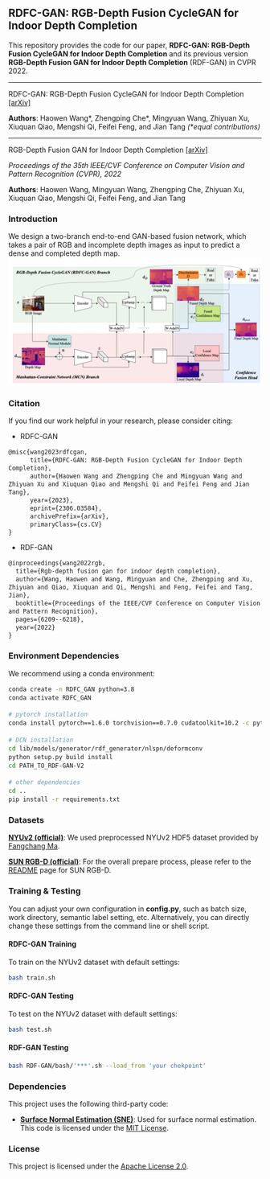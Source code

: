 ## RDFC-GAN: RGB-Depth Fusion CycleGAN for Indoor Depth Completion

This repository provides the code for our paper, **RDFC-GAN: RGB-Depth Fusion CycleGAN for Indoor Depth Completion** and its previous version **RGB-Depth Fusion GAN for Indoor Depth Completion** (RDF-GAN) in CVPR 2022.

----
RDFC-GAN: RGB-Depth Fusion CycleGAN for Indoor Depth Completion 
[[arXiv]](http://arxiv.org/abs/2306.03584) 

**Authors**: Haowen Wang\*, Zhengping Che\*, Mingyuan Wang, Zhiyuan Xu, Xiuquan Qiao, Mengshi Qi, Feifei Feng, and Jian Tang  _(\*equal contributions)_


----
RGB-Depth Fusion GAN for Indoor Depth Completion
[[arXiv]](https://arxiv.org/abs/2203.10856)

_Proceedings of the 35th IEEE/CVF Conference on Computer Vision and Pattern Recognition (CVPR), 2022_

**Authors**: Haowen Wang, Mingyuan Wang, Zhengping Che, Zhiyuan Xu, Xiuquan Qiao, Mengshi Qi, Feifei Feng, and Jian Tang

### Introduction

We design a two-branch end-to-end GAN-based fusion network, which takes a pair of RGB and incomplete depth images as input to predict a dense and completed depth map.
![图片](fig/architecture.png)

### Citation

If you find our work helpful in your research, please consider citing:

- RDFC-GAN
```
@misc{wang2023rdfcgan,
      title={RDFC-GAN: RGB-Depth Fusion CycleGAN for Indoor Depth Completion}, 
      author={Haowen Wang and Zhengping Che and Mingyuan Wang and Zhiyuan Xu and Xiuquan Qiao and Mengshi Qi and Feifei Feng and Jian Tang},
      year={2023},
      eprint={2306.03584},
      archivePrefix={arXiv},
      primaryClass={cs.CV}
}
```
- RDF-GAN
```
@inproceedings{wang2022rgb,
  title={Rgb-depth fusion gan for indoor depth completion},
  author={Wang, Haowen and Wang, Mingyuan and Che, Zhengping and Xu, Zhiyuan and Qiao, Xiuquan and Qi, Mengshi and Feng, Feifei and Tang, Jian},
  booktitle={Proceedings of the IEEE/CVF Conference on Computer Vision and Pattern Recognition},
  pages={6209--6218},
  year={2022}
}
```

### Environment Dependencies

We recommend using a conda environment:

```bash
conda create -n RDFC_GAN python=3.8  
conda activate RDFC_GAN

# pytorch installation
conda install pytorch==1.6.0 torchvision==0.7.0 cudatoolkit=10.2 -c pytorch

# DCN installation
cd lib/models/generator/rdf_generator/nlspn/deformconv
python setup.py build install
cd PATH_TO_RDF-GAN-V2

# other dependencies
cd ..
pip install -r requirements.txt
```


### Datasets

[**NYUv2 (official)**](https://cs.nyu.edu/~silberman/datasets/nyu_depth_v2.html): We used preprocessed NYUv2 HDF5 dataset provided by [Fangchang Ma](https://github.com/fangchangma/sparse-to-dense). 

[**SUN RGB-D (official)**](https://cs.nyu.edu/~silberman/datasets/nyu_depth_v2.html): For the overall prepare process, please refer to the [README](https://github.com/open-mmlab/mmdetection3d/blob/1.0/data/sunrgbd/README.md) page for SUN RGB-D.


### Training & Testing

You can adjust your own configuration in **config.py**, such as batch size, work directory, semantic label setting, etc. Alternatively, you can directly change these settings from the command line or shell script.

#### RDFC-GAN Training

To train on the NYUv2 dataset with default settings:

```bash
bash train.sh
```

#### RDFC-GAN Testing

To test on the NYUv2 dataset with default settings:

```bash
bash test.sh
```

#### RDF-GAN Testing

  ```bash
  bash RDF-GAN/bash/'***'.sh --load_from 'your chekpoint'
  ```

### Dependencies

This project uses the following third-party code:

- [**Surface Normal Estimation (SNE)**](https://github.com/baegwangbin/surface_normal_uncertainty): Used for surface normal estimation. This code is licensed under the [MIT License](https://github.com/baegwangbin/surface_normal_uncertainty/blob/main/LICENSE).


### License
This project is licensed under the [Apache License 2.0](LICENSE).

